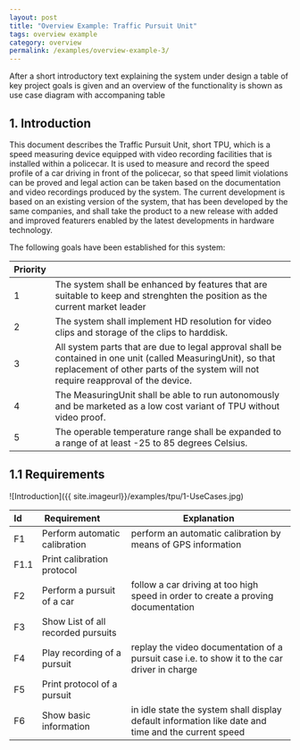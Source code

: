 ```yaml
---
layout: post
title: "Overview Example: Traffic Pursuit Unit"
tags: overview example 
category: overview
permalink: /examples/overview-example-3/
---
```


<div class="arc42-example">
After a short introductory text explaining the system under design a table of key project goals is given and an overview of the functionality is shown as use case diagram with accompaning table</div>

## 1. Introduction 
This document describes the Traffic Pursuit Unit, short TPU, which is a speed measuring device equipped with video recording facilities that is installed within a policecar. It is used to measure and record the speed profile of a car driving in front of the policecar, so that speed limit violations can be proved and legal action can be taken based on the documentation and video recordings produced by the system.
The current development is based on an existing version of the system, that has been developed by the same companies, and shall take the product to a new release with added and improved featurers enabled by the latest developments in hardware technology.

The following goals have been established for this system:

| Priority |  |
| :--- | :--- |
|1	|The system shall be enhanced by features that are suitable to keep and strenghten the position as the current market leader |
|2 |The system shall implement HD resolution for video clips and storage of the clips to harddisk.|
|3	|All system parts that are due to legal approval shall be contained in one unit (called MeasuringUnit), so that replacement of other parts of the system will not require reapproval of the device.|
|4	|The MeasuringUnit shall be able to run autonomously and be marketed as a low cost variant of TPU without video proof.|
|5	|The operable temperature range shall be expanded to a range of at least -25 to 85 degrees Celsius.|


## 1.1 Requirements

![Introduction]({{ site.imageurl}}/examples/tpu/1-UseCases.jpg)

| Id | Requirement | Explanation |
| :--- | :--- | --- |
|F1|Perform automatic calibration|perform an automatic calibration by means of GPS information|
|F1.1|Print calibration protocol| |
|F2|Perform a pursuit of a car|follow a car driving at too high speed in order to create a proving documentation|
|F3|Show List of all recorded pursuits| |
|F4|Play recording of a pursuit |replay the video documentation of a pursuit case i.e. to show it to the car driver in charge |
|F5|Print protocol of a pursuit| | 
|F6 |Show basic information | in idle state the system shall display default information like date and time and the current speed| 





